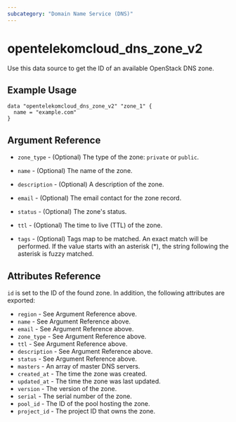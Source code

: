 ```yaml
---
subcategory: "Domain Name Service (DNS)"
---
```


# opentelekomcloud_dns_zone_v2

Use this data source to get the ID of an available OpenStack DNS zone.

## Example Usage

```hcl
data "opentelekomcloud_dns_zone_v2" "zone_1" {
  name = "example.com"
}
```

## Argument Reference

* `zone_type` - (Optional) The type of the zone: `private` or `public`.

* `name` - (Optional) The name of the zone.

* `description` - (Optional) A description of the zone.

* `email` - (Optional) The email contact for the zone record.

* `status` - (Optional) The zone's status.

* `ttl` - (Optional) The time to live (TTL) of the zone.

* `tags` - (Optional) Tags map to be matched.
  An exact match will be performed. If the value starts with an
  asterisk (*), the string following the asterisk is fuzzy matched.

## Attributes Reference

`id` is set to the ID of the found zone. In addition, the following attributes
are exported:

* `region` - See Argument Reference above.
* `name` - See Argument Reference above.
* `email` - See Argument Reference above.
* `zone_type` - See Argument Reference above.
* `ttl` - See Argument Reference above.
* `description` - See Argument Reference above.
* `status` - See Argument Reference above.
* `masters` - An array of master DNS servers.
* `created_at` - The time the zone was created.
* `updated_at` - The time the zone was last updated.
* `version` - The version of the zone.
* `serial` - The serial number of the zone.
* `pool_id` - The ID of the pool hosting the zone.
* `project_id` - The project ID that owns the zone.
